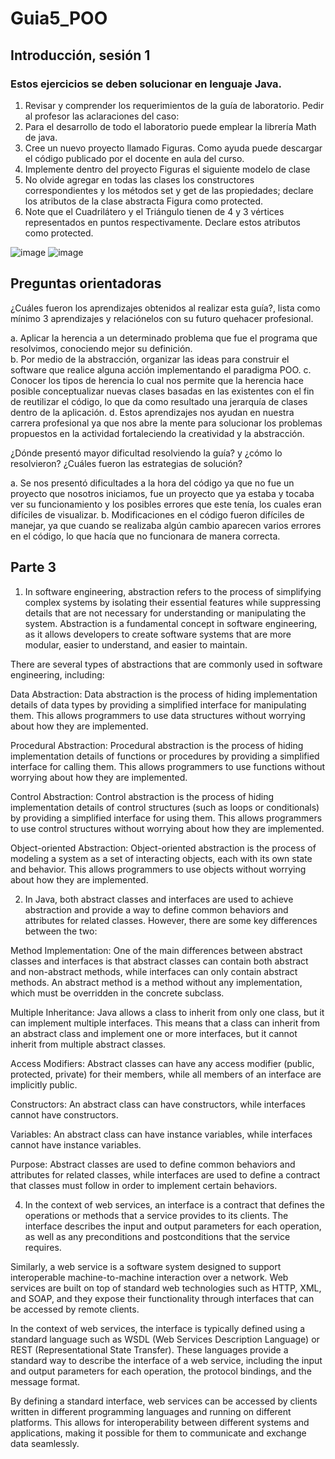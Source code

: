 # Guia5_POO

## Introducción, sesión 1 
### Estos ejercicios se deben solucionar en lenguaje Java.

1. Revisar y comprender los requerimientos de la guía de laboratorio. Pedir al profesor las aclaraciones del caso:
2. Para el desarrollo de todo el laboratorio puede emplear la librería Math de java.
3. Cree un nuevo proyecto llamado Figuras. Como ayuda puede descargar el código publicado por el docente en aula del curso.
4. Implemente dentro del proyecto Figuras el siguiente modelo de clase
5. No olvide agregar en todas las clases los constructores correspondientes y los métodos set y get de las propiedades; declare los atributos de la clase abstracta Figura como protected.
6. Note que el Cuadrilátero y el Triángulo tienen de 4 y 3 vértices representados en puntos respectivamente. Declare estos atributos como protected.


![image](https://user-images.githubusercontent.com/124604196/233871926-2c109b9b-5dd1-4608-9d37-65e56304bb02.png)
![image](https://user-images.githubusercontent.com/124604196/233872347-0953dfd1-80a0-46c7-94b5-c7c2604f9bdb.png)



## Preguntas orientadoras
¿Cuáles fueron los aprendizajes obtenidos al realizar esta guía?, lista como mínimo 3 aprendizajes y relaciónelos con su futuro quehacer profesional.

a. Aplicar la herencia a un determinado problema que fue el programa que resolvimos, conociendo mejor su definición.  
b. Por medio de la abstracción, organizar las ideas para construir el software que realice alguna acción implementando el paradigma POO.
c. Conocer los tipos de herencia lo cual nos permite que la herencia hace posible conceptualizar nuevas clases basadas en las existentes con el fin de reutilizar el código, lo que da como resultado una jerarquía de clases dentro de la aplicación.
d. Estos aprendizajes nos ayudan en nuestra carrera profesional ya que nos abre la mente para solucionar los problemas propuestos en la actividad fortaleciendo la creatividad y la abstracción. 

¿Dónde presentó mayor dificultad resolviendo la guía? y ¿cómo lo resolvieron? ¿Cuáles fueron las estrategias de solución?

a. Se nos presentó dificultades a la hora del código ya que no fue un proyecto que nosotros iniciamos, fue un proyecto que ya estaba y tocaba ver su funcionamiento y los posibles errores que este tenía, los cuales eran difíciles de visualizar.
b. Modificaciones en el código fueron difíciles de manejar, ya que cuando se realizaba algún cambio aparecen varios errores en el código, lo que hacía que no funcionara de manera correcta.


## Parte 3

1) In software engineering, abstraction refers to the process of simplifying complex systems by isolating their essential features while suppressing details that are not necessary for understanding or manipulating the system. Abstraction is a fundamental concept in software engineering, as it allows developers to create software systems that are more modular, easier to understand, and easier to maintain.

There are several types of abstractions that are commonly used in software engineering, including:

Data Abstraction: Data abstraction is the process of hiding implementation details of data types by providing a simplified interface for manipulating them. This allows programmers to use data structures without worrying about how they are implemented.

Procedural Abstraction: Procedural abstraction is the process of hiding implementation details of functions or procedures by providing a simplified interface for calling them. This allows programmers to use functions without worrying about how they are implemented.

Control Abstraction: Control abstraction is the process of hiding implementation details of control structures (such as loops or conditionals) by providing a simplified interface for using them. This allows programmers to use control structures without worrying about how they are implemented.

Object-oriented Abstraction: Object-oriented abstraction is the process of modeling a system as a set of interacting objects, each with its own state and behavior. This allows programmers to use objects without worrying about how they are implemented.

2) In Java, both abstract classes and interfaces are used to achieve abstraction and provide a way to define common behaviors and attributes for related classes. However, there are some key differences between the two:

Method Implementation: One of the main differences between abstract classes and interfaces is that abstract classes can contain both abstract and non-abstract methods, while interfaces can only contain abstract methods. An abstract method is a method without any implementation, which must be overridden in the concrete subclass.

Multiple Inheritance: Java allows a class to inherit from only one class, but it can implement multiple interfaces. This means that a class can inherit from an abstract class and implement one or more interfaces, but it cannot inherit from multiple abstract classes.

Access Modifiers: Abstract classes can have any access modifier (public, protected, private) for their members, while all members of an interface are implicitly public.

Constructors: An abstract class can have constructors, while interfaces cannot have constructors.

Variables: An abstract class can have instance variables, while interfaces cannot have instance variables.

Purpose: Abstract classes are used to define common behaviors and attributes for related classes, while interfaces are used to define a contract that classes must follow in order to implement certain behaviors.

4) In the context of web services, an interface is a contract that defines the operations or methods that a service provides to its clients. The interface describes the input and output parameters for each operation, as well as any preconditions and postconditions that the service requires.

Similarly, a web service is a software system designed to support interoperable machine-to-machine interaction over a network. Web services are built on top of standard web technologies such as HTTP, XML, and SOAP, and they expose their functionality through interfaces that can be accessed by remote clients.

In the context of web services, the interface is typically defined using a standard language such as WSDL (Web Services Description Language) or REST (Representational State Transfer). These languages provide a standard way to describe the interface of a web service, including the input and output parameters for each operation, the protocol bindings, and the message format.

By defining a standard interface, web services can be accessed by clients written in different programming languages and running on different platforms. This allows for interoperability between different systems and applications, making it possible for them to communicate and exchange data seamlessly.
